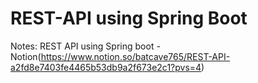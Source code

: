 # REST-API using Spring Boot

Notes: REST API using Spring boot - Notion(https://www.notion.so/batcave765/REST-API-a2fd8e7403fe4465b53db9a2f673e2c1?pvs=4)
